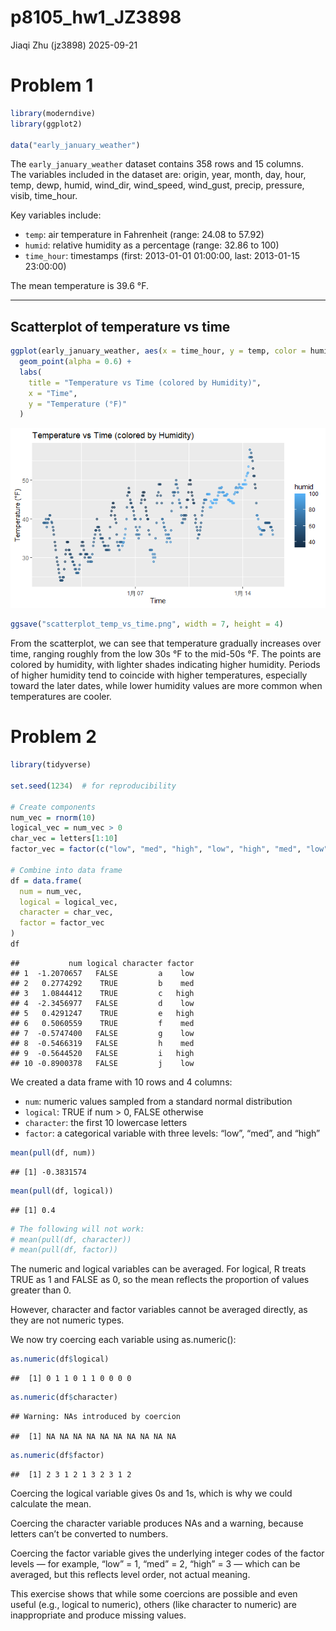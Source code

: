 p8105_hw1_JZ3898
================
Jiaqi Zhu (jz3898)
2025-09-21

# Problem 1

``` r
library(moderndive)
library(ggplot2)

data("early_january_weather")
```

The `early_january_weather` dataset contains 358 rows and 15 columns.  
The variables included in the dataset are: origin, year, month, day,
hour, temp, dewp, humid, wind_dir, wind_speed, wind_gust, precip,
pressure, visib, time_hour.

Key variables include:  
- `temp`: air temperature in Fahrenheit (range: 24.08 to 57.92)  
- `humid`: relative humidity as a percentage (range: 32.86 to 100)  
- `time_hour`: timestamps (first: 2013-01-01 01:00:00, last: 2013-01-15
23:00:00)

The mean temperature is 39.6 °F.

------------------------------------------------------------------------

## Scatterplot of temperature vs time

``` r
ggplot(early_january_weather, aes(x = time_hour, y = temp, color = humid)) +
  geom_point(alpha = 0.6) +
  labs(
    title = "Temperature vs Time (colored by Humidity)",
    x = "Time",
    y = "Temperature (°F)"
  )
```

![](p8105_hw1_jz3898_files/figure-gfm/scatterplot-1.png)<!-- -->

``` r
ggsave("scatterplot_temp_vs_time.png", width = 7, height = 4)
```

From the scatterplot, we can see that temperature gradually increases
over time, ranging roughly from the low 30s °F to the mid-50s °F. The
points are colored by humidity, with lighter shades indicating higher
humidity. Periods of higher humidity tend to coincide with higher
temperatures, especially toward the later dates, while lower humidity
values are more common when temperatures are cooler.

# Problem 2

``` r
library(tidyverse)

set.seed(1234)  # for reproducibility

# Create components
num_vec = rnorm(10)
logical_vec = num_vec > 0
char_vec = letters[1:10]
factor_vec = factor(c("low", "med", "high", "low", "high", "med", "low", "med", "high", "low"))

# Combine into data frame
df = data.frame(
  num = num_vec,
  logical = logical_vec,
  character = char_vec,
  factor = factor_vec
)
df
```

    ##           num logical character factor
    ## 1  -1.2070657   FALSE         a    low
    ## 2   0.2774292    TRUE         b    med
    ## 3   1.0844412    TRUE         c   high
    ## 4  -2.3456977   FALSE         d    low
    ## 5   0.4291247    TRUE         e   high
    ## 6   0.5060559    TRUE         f    med
    ## 7  -0.5747400   FALSE         g    low
    ## 8  -0.5466319   FALSE         h    med
    ## 9  -0.5644520   FALSE         i   high
    ## 10 -0.8900378   FALSE         j    low

We created a data frame with 10 rows and 4 columns:

- `num`: numeric values sampled from a standard normal distribution
- `logical`: TRUE if num \> 0, FALSE otherwise  
- `character`: the first 10 lowercase letters
- `factor`: a categorical variable with three levels: “low”, “med”, and
  “high”

``` r
mean(pull(df, num))
```

    ## [1] -0.3831574

``` r
mean(pull(df, logical))
```

    ## [1] 0.4

``` r
# The following will not work:
# mean(pull(df, character)) 
# mean(pull(df, factor))    
```

The numeric and logical variables can be averaged. For logical, R treats
TRUE as 1 and FALSE as 0, so the mean reflects the proportion of values
greater than 0.

However, character and factor variables cannot be averaged directly, as
they are not numeric types.

We now try coercing each variable using as.numeric():

``` r
as.numeric(df$logical)
```

    ##  [1] 0 1 1 0 1 1 0 0 0 0

``` r
as.numeric(df$character)
```

    ## Warning: NAs introduced by coercion

    ##  [1] NA NA NA NA NA NA NA NA NA NA

``` r
as.numeric(df$factor)
```

    ##  [1] 2 3 1 2 1 3 2 3 1 2

Coercing the logical variable gives 0s and 1s, which is why we could
calculate the mean.

Coercing the character variable produces NAs and a warning, because
letters can’t be converted to numbers.

Coercing the factor variable gives the underlying integer codes of the
factor levels — for example, “low” = 1, “med” = 2, “high” = 3 — which
can be averaged, but this reflects level order, not actual meaning.

This exercise shows that while some coercions are possible and even
useful (e.g., logical to numeric), others (like character to numeric)
are inappropriate and produce missing values.
